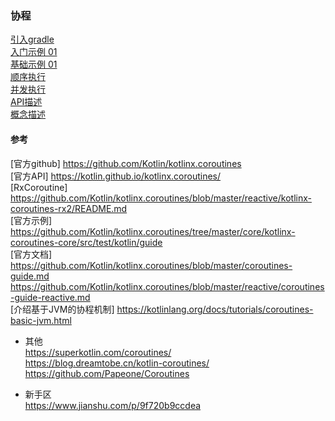 ### 协程   

[引入gradle](Sample/gradle.md)  
[入门示例 01](Sample/HelloWorld_01.md)  
[基础示例 01](Sample/Sample_01.md)   
[顺序执行](Sample/Order_01.md)  
[并发执行](Sample/Order_02.md)  
[API描述](ApiDescription/api_description.md)  
[概念描述](Concept/Concept.md)  


#### 参考  
[官方github]  https://github.com/Kotlin/kotlinx.coroutines    
[官方API]  https://kotlin.github.io/kotlinx.coroutines/   
[RxCoroutine]  https://github.com/Kotlin/kotlinx.coroutines/blob/master/reactive/kotlinx-coroutines-rx2/README.md  
[官方示例]   https://github.com/Kotlin/kotlinx.coroutines/tree/master/core/kotlinx-coroutines-core/src/test/kotlin/guide  
[官方文档]  https://github.com/Kotlin/kotlinx.coroutines/blob/master/coroutines-guide.md  
https://github.com/Kotlin/kotlinx.coroutines/blob/master/reactive/coroutines-guide-reactive.md  
[介绍基于JVM的协程机制]  https://kotlinlang.org/docs/tutorials/coroutines-basic-jvm.html  


- 其他  
https://superkotlin.com/coroutines/  
https://blog.dreamtobe.cn/kotlin-coroutines/  
https://github.com/Papeone/Coroutines  

- 新手区  
https://www.jianshu.com/p/9f720b9ccdea  


